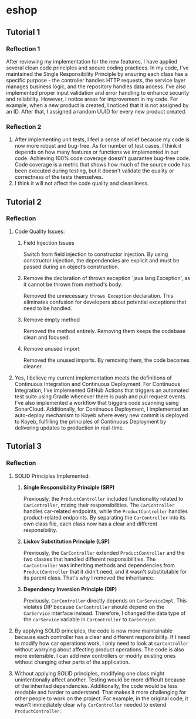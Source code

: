 # eshop

## Tutorial 1

### Reflection 1

After reviewing my implementation for the new features, I have applied several clean code principles and secure coding practices. In my code, I've maintained the Single Responsibility Principle by ensuring each class has a specific purpose - the controller handles HTTP requests, the service layer manages business logic, and the repository handles data access. I've also implemented proper input validation and error handling to enhance security and reliability. However, I notice areas for improvement in my code. For example, when a new product is created, I noticed that it is not assigned by an ID. After that, I assigned a random UUID for every new product created.

### Reflection 2

1. After implementing unit tests, I feel a sense of relief because my code is now more robust and bug-free. As for number of test cases, I think it depends on how many features or functions we implemented in our code. Achieving 100% code coverage doesn't guarantee bug-free code. Code coverage is a metric that shows how much of the source code has been executed during testing, but it doesn't validate the quality or correctness of the tests themselves.
2. I think it will not affect the code quality and cleanliness.

## Tutorial 2

### Reflection

1. Code Quality Issues:
   1. Field Injection Issues
      
      Switch from field injection to constructor injection. By using constructor injection, the dependencies are explicit and must be passed during an object’s construction.

   2. Remove the declaration of thrown exception 'java.lang.Exception', as it cannot be thrown from method's body.

      Removed the unnecessary `throws Exception` declaration. This eliminates confusion for developers about potential exceptions that need to be handled.
   
   3. Remove empty method

      Removed the method entirely. Removing them keeps the codebase clean and focused.   

   4. Remove unused import

      Removed the unused imports. By removing them, the code becomes cleaner.

2. Yes, I believe my current implementation meets the definitions of Continuous Integration and Continuous Deployment. For Continuous Integration, I’ve implemented GitHub Actions that triggers an automated test suite using Gradle whenever there is push and pull request events. I've also implemented a workflow that triggers code scanning using SonarCloud. Additionally, for Continuous Deployment, I implemented an auto-deploy mechanism to Koyeb where every new commit is deployed to Koyeb, fulfilling the principles of Continuous Deployment by delivering updates to production in real-time.

## Tutorial 3

### Reflection

1. SOLID Principles Implemented:
   1. **Single Responsibility Principle (SRP)**

      Previously, the `ProductController` included functionality related to `CarController`, mixing their responsibilities. The `CarController` handles car-related endpoints, while the `ProductController` handles product-related endpoints. By separating the `CarController` into its own class file, each class now has a clear and different responsibility.

   2. **Liskov Substitution Principle (LSP)**

      Previously, the `CarController` extended `ProductController` and the two classes that handled different responsibilities. The `CarController` was inheriting methods and dependencies from `ProductController` that it didn't need, and it wasn't substitutable for its parent class. That's why I removed the inheritance.

   3. **Dependency Inversion Principle (DIP)**

      Previously, `CarController` directly depends on `CarServiceImpl`. This violates DIP because `CarController` should depend on the `CarService` interface instead. Therefore, I changed the data type of the `carService` variable in `CarController` to `CarService`.
   
2. By applying SOLID principles, the code is now more maintainable because each controller has a clear and different responsibility. If I need to modify how car operations work, I only need to look at `CarController` without worrying about affecting product operations. The code is also more extensible. I can add new controllers or modify existing ones without changing other parts of the application.

3. Without applying SOLID principles, modifying one class might unintentionally affect another. Testing would be more difficult because of the inherited dependencies. Additionally, the code would be less readable and harder to understand. That makes it more challenging for other people to work on the project. For example, in the original code, it wasn't immediately clear why `CarController` needed to extend `ProductController`.